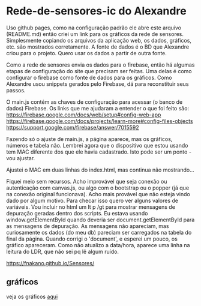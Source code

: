 # Rede-de-sensores-ic do Alexandre 
[comment]: # (This actually is the most platform independent comment)
[comment]: # (https://stackoverflow.com/questions/4823468/comments-in-markdown)

[comment]: # (https://stackoverflow.com/questions/7653483/github-relative-link-in-markdown-file)
Uso github pages, como na configuração padrão ele abre este arquivo (README.md) então criei um link para os gráficos da rede de sensores.
   Simplesmente copiando os arquivos da aplicação web, os dados, gráficos, etc. são mostrados corretamente. A fonte de dados é o 
BD que Alexandre criou para o projeto. Quero usar os dados a partir de outra fonte.

Como a rede de sensores envia os dados para o firebase, então há algumas etapas de configuração do site que precisam ser feitas.
Uma delas é como configurar o firebase como fonte de dados para os gráficos. Como Alexandre usou snippets gerados pelo Firebase,
dá para reconstituir seus passos.

O main.js contém as chaves de configuração para acessar (o banco de dados) Firebase.
Os links que me ajudaram a entender o que foi feito são:
https://firebase.google.com/docs/web/setup#config-web-app
https://firebase.google.com/docs/projects/learn-more#config-files-objects
https://support.google.com/firebase/answer/7015592

Fazendo só o ajuste de main.js, a página aparece, mas os gráficos, números e tabela não. Lembrei agora que o dispositivo que estou usando tem MAC diferente dos que ele havia cadastrado. Isto pode ser um ponto - vou ajustar.

Ajustei o MAC em duas linhas do index.html, mas continua não mostrando...

Fiquei meio sem recursos. Acho improvável que seja conexão ou autenticação com canvas.js, ou algo com o bootstrap ou o popper (já que na conexão original funcionava).
Acho mais provável que não esteja vindo dado por algum motivo. Para checar isso quero ver alguns valores de variáveis. Vou incluir no html um lt p /gt para mostrar mensagens de depuração geradas dentro dos scripts.
Eu estava usando window.getElementById quando deveria ser document.getElementById para as mensagens de depuração. As mensagens não apareciam, mas curiosamente os dados (do meu db) pareciam ser carregados na tabela do final da página. Quando corrigi o 'document', e esperei um pouco, os gráfico apareceram. Como não atualizo a data/hora, aparece uma linha na leitura do LDR, que não sei pq lê algum ruído.

https://fnakano.github.io/Sensores/
  
## gráficos
veja os gráficos [aqui](web/index.html)
